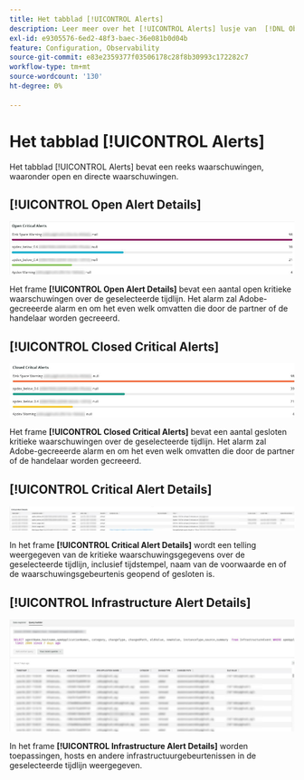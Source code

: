 ```yaml
---
title: Het tabblad [!UICONTROL Alerts]
description: Leer meer over het [!UICONTROL Alerts] lusje van  [!DNL Observation for Adobe Commerce].
exl-id: e9305576-6ed2-48f3-baec-36e081b0d04b
feature: Configuration, Observability
source-git-commit: e83e2359377f03506178c28f8b30993c172282c7
workflow-type: tm+mt
source-wordcount: '130'
ht-degree: 0%

---
```


# Het tabblad [!UICONTROL Alerts]

Het tabblad [!UICONTROL Alerts] bevat een reeks waarschuwingen, waaronder open en directe waarschuwingen.

## [!UICONTROL Open Alert Details]

![ Open Kritieke Alarm ](../../assets/tools/observation-for-adobe-commerce/alerts-tab-1.jpg)

Het frame **[!UICONTROL Open Alert Details]** bevat een aantal open kritieke waarschuwingen over de geselecteerde tijdlijn. Het alarm zal Adobe-gecreeerde alarm en om het even welk omvatten die door de partner of de handelaar worden gecreeerd.

## [!UICONTROL Closed Critical Alerts]

![ Gesloten Kritieke Alarm ](../../assets/tools/observation-for-adobe-commerce/alerts-tab-2.jpg)

Het frame **[!UICONTROL Closed Critical Alerts]** bevat een aantal gesloten kritieke waarschuwingen over de geselecteerde tijdlijn. Het alarm zal Adobe-gecreeerde alarm en om het even welk omvatten die door de partner of de handelaar worden gecreeerd.

## [!UICONTROL Critical Alert Details]

![ Kritieke Alarm Details ](../../assets/tools/observation-for-adobe-commerce/alerts-tab-3.jpg)

In het frame **[!UICONTROL Critical Alert Details]** wordt een telling weergegeven van de kritieke waarschuwingsgegevens over de geselecteerde tijdlijn, inclusief tijdstempel, naam van de voorwaarde en of de waarschuwingsgebeurtenis geopend of gesloten is.

## [!UICONTROL Infrastructure Alert Details]

![ de Alarm Details van de Infrastructuur ](../../assets/tools/observation-for-adobe-commerce/alerts-tab-4.jpg)

In het frame **[!UICONTROL Infrastructure Alert Details]** worden toepassingen, hosts en andere infrastructuurgebeurtenissen in de geselecteerde tijdlijn weergegeven.
